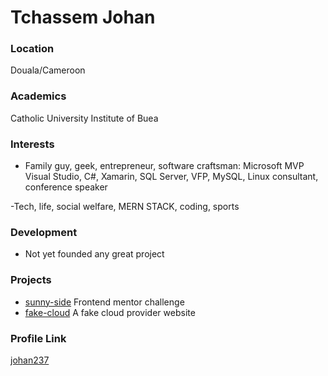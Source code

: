 # Tchassem Johan

### Location

Douala/Cameroon

### Academics

Catholic University Institute of Buea

### Interests

- Family guy, geek, entrepreneur, software craftsman: Microsoft MVP Visual Studio, C#, Xamarin, SQL Server, VFP, MySQL, Linux consultant, conference speaker

-Tech, life, social welfare, MERN STACK, coding, sports
### Development


- Not yet founded any great project 

### Projects

- [sunny-side](https://github.com/johan237/sunnyside.github.io) Frontend mentor challenge
- [fake-cloud](https://github.com/johan237/fake-cloud.githuh.io) A fake cloud provider website
### Profile Link

[johan237](https://github.com/johan237)
